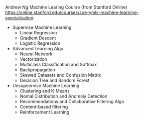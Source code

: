 
Andrew Ng Machine Learing Course (from Stanford Online)
https://online.stanford.edu/courses/soe-ymls-machine-learning-specialization

- Supervise Machine Learning
  - Linear Regression
  - Gradient Descent
  - Logistic Regression
- Advanced Learning Algo
  - Neural Network
  - Vectorization
  - Multiclass Classification and Softmax
  - Backpropagation
  - Skewed Datasets and Confusion Matrix
  - Decision Tree and Random Forest
- Unsupoervise Machine Learning
  -  Clustering and K-Means
  -  Nomal Distribution and Anomaly Detection
  -  Recommendations and Collaborative Filtering Algo
  -  Content-based filtering
  -  Reinforcement Learning
